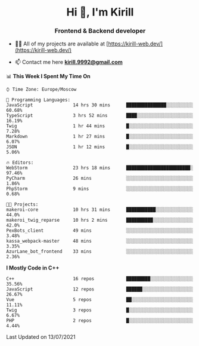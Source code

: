 <h1 align="center">Hi 👋, I'm Kirill</h1>
<h3 align="center">Frontend & Backend developer</h3>

- 👨‍💻 All of my projects are available at [https://kirill-web.dev/](https://kirill-web.dev/)

- 📫 Contact me here **kirill.9992@gmail.com**











<!--START_SECTION:waka-->
📊 **This Week I Spent My Time On** 

```text
⌚︎ Time Zone: Europe/Moscow

💬 Programming Languages: 
JavaScript               14 hrs 30 mins      ███████████████░░░░░░░░░░   60.68% 
TypeScript               3 hrs 52 mins       ████░░░░░░░░░░░░░░░░░░░░░   16.19% 
Twig                     1 hr 44 mins        █░░░░░░░░░░░░░░░░░░░░░░░░   7.28% 
Markdown                 1 hr 27 mins        █░░░░░░░░░░░░░░░░░░░░░░░░   6.07% 
JSON                     1 hr 12 mins        █░░░░░░░░░░░░░░░░░░░░░░░░   5.06%

🔥 Editors: 
WebStorm                 23 hrs 18 mins      ████████████████████████░   97.46% 
PyCharm                  26 mins             ░░░░░░░░░░░░░░░░░░░░░░░░░   1.86% 
PhpStorm                 9 mins              ░░░░░░░░░░░░░░░░░░░░░░░░░   0.68%

🐱‍💻 Projects: 
makeroi-core             10 hrs 31 mins      ███████████░░░░░░░░░░░░░░   44.0% 
makeroi_twig_reparse     10 hrs 2 mins       ██████████░░░░░░░░░░░░░░░   42.0% 
PexBots_client           49 mins             ░░░░░░░░░░░░░░░░░░░░░░░░░   3.48% 
kassa_webpack-master     48 mins             ░░░░░░░░░░░░░░░░░░░░░░░░░   3.35% 
AzurLane_bot_frontend    33 mins             ░░░░░░░░░░░░░░░░░░░░░░░░░   2.36%

```

**I Mostly Code in C++** 

```text
C++                      16 repos            █████████░░░░░░░░░░░░░░░░   35.56% 
JavaScript               12 repos            ██████░░░░░░░░░░░░░░░░░░░   26.67% 
Vue                      5 repos             ██░░░░░░░░░░░░░░░░░░░░░░░   11.11% 
Twig                     3 repos             █░░░░░░░░░░░░░░░░░░░░░░░░   6.67% 
PHP                      2 repos             █░░░░░░░░░░░░░░░░░░░░░░░░   4.44%

```



 Last Updated on 13/07/2021
<!--END_SECTION:waka-->
